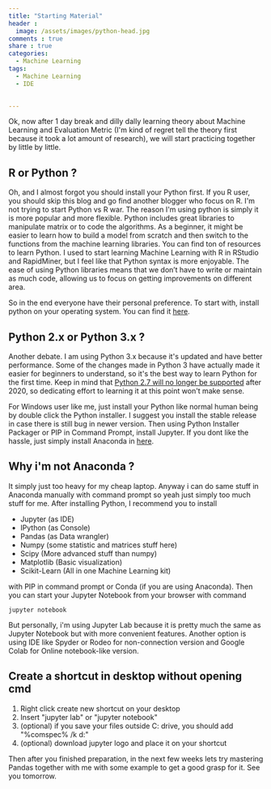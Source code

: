 ```yaml
---
title: "Starting Material"
header :
  image: /assets/images/python-head.jpg
comments : true
share : true
categories:
  - Machine Learning
tags:
  - Machine Learning
  - IDE
 

---
```


Ok, now after 1 day break and dilly dally learning theory about Machine Learning and Evaluation Metric (I'm kind of regret tell the theory first because it took a lot amount of research), we will start practicing together by little by little. 

## R or Python ?

Oh, and I almost forgot you should install your Python first. If you R user, you should skip this blog and go find another blogger who focus on R. I'm not trying to start Python vs R war. The reason I'm using python is simply it is more popular and more flexible. Python includes great libraries to manipulate matrix or to code the algorithms. As a beginner, it might be easier to learn how to build a model from scratch and then switch to the functions from the machine learning libraries. You can find ton of resources to learn Python. I used to start learning Machine Learning with R in RStudio and RapidMiner, but I feel like that Python syntax is more enjoyable. The ease of using Python libraries means that we don’t have to write or maintain as much code, allowing us to focus on getting improvements on different area.

So in the end everyone have their personal preference. To start with, install python on your operating system. You can find it [here](python.org). 

## Python 2.x or Python 3.x ?

Another debate. I am using Python 3.x because it's updated and have better performance. Some of the changes made in Python 3 have actually made it easier for beginners to understand, so it's the best way to learn Python for the first time. Keep in mind that [Python 2.7 will no longer be supported](https://pythonclock.org/) after 2020, so dedicating effort to learning it at this point won't make sense.

For Windows user like me, just install your Python like normal human being by double click the Python installer. I suggest you install the stable release in case there is still bug in newer version. Then using Python Installer Packager or PIP in Command Prompt, install Jupyter. If you dont like the hassle, just simply install Anaconda in [here](https://www.anaconda.com/products/individual).

## Why i'm not Anaconda ?

It simply just too heavy for my cheap laptop. Anyway i can do same stuff in Anaconda manually with command prompt so yeah just simply too much stuff for me. After installing Python, I recommend you to install 

- Jupyter (as IDE)
- IPython (as Console)
- Pandas (as Data wrangler)
- Numpy (some statistic and matrices stuff here)
- Scipy (More advanced stuff than numpy)
- Matplotlib (Basic visualization)
- Scikit-Learn (All in one Machine Learning kit)

with PIP in command prompt or Conda (if you are using Anaconda). Then you can start your Jupyter Notebook from your browser with command 

```
jupyter notebook
```

But personally, i'm using Jupyter Lab because it is pretty much the same as Jupyter Notebook but with more convenient features. Another option is using IDE like Spyder or Rodeo for non-connection version and Google Colab for Online notebook-like version.

## Create a shortcut in desktop without opening cmd

1. Right click create new shortcut on your desktop
2. Insert "jupyter lab" or "jupyter notebook"
3. (optional) if you save your files outside C: drive, you should add "%comspec% /k d:"
4. (optional) download jupyter logo and place it on your shortcut

Then after you finished preparation, in the next few weeks lets try mastering Pandas together with me with some example to get a good grasp for it. See you tomorrow.

